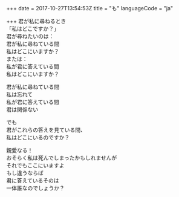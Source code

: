 +++
date = 2017-10-27T13:54:53Z
title = "も"
languageCode = "ja"

+++
君が私に尋ねるとき  
「私はどこですか？」  
君が尋ねたいのは：  
君が私に尋ねている間  
私はどこにいますか？  
または：  
私が君に答えている間  
私はどこにいますか？  
  
君が私に尋ねている間  
私は忘れて  
私が君に答えている間  
君は関係ない  
  
でも  
君がこれらの答えを見ている間、  
私はどこにいるのですか？  
  
親愛なる！  
おそらく私は死んでしまったかもしれませんが  
それでもここにいますよ  
もし違うならば  
君に答えているそのは  
一体誰なのでしょうか？  